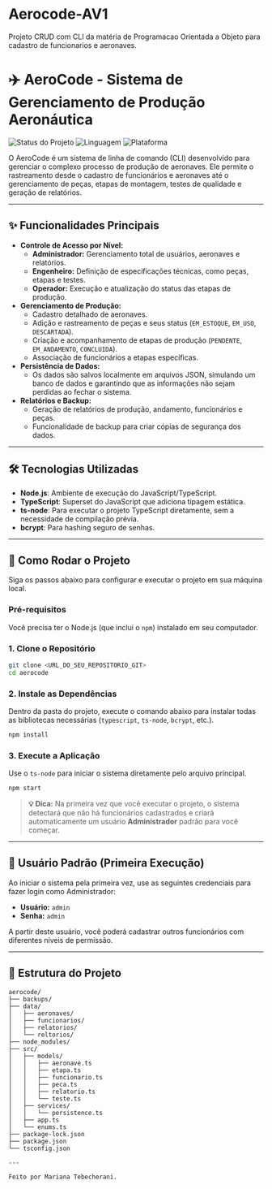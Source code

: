 # Aerocode-AV1
Projeto CRUD com CLI da matéria de Programacao Orientada a Objeto para cadastro de funcionarios e aeronaves.

# ✈️ AeroCode - Sistema de Gerenciamento de Produção Aeronáutica

![Status do Projeto](https://img.shields.io/badge/status-em%20desenvolvimento-yellow)
![Linguagem](https://img.shields.io/badge/linguagem-TypeScript-blue)
![Plataforma](https://img.shields.io/badge/plataforma-Node.js-green)

O AeroCode é um sistema de linha de comando (CLI) desenvolvido para gerenciar o complexo processo de produção de aeronaves. Ele permite o rastreamento desde o cadastro de funcionários e aeronaves até o gerenciamento de peças, etapas de montagem, testes de qualidade e geração de relatórios.

---

## ✨ Funcionalidades Principais

- **Controle de Acesso por Nível:**
  - **Administrador:** Gerenciamento total de usuários, aeronaves e relatórios.
  - **Engenheiro:** Definição de especificações técnicas, como peças, etapas e testes.
  - **Operador:** Execução e atualização do status das etapas de produção.
- **Gerenciamento de Produção:**
  - Cadastro detalhado de aeronaves.
  - Adição e rastreamento de peças e seus status (`EM_ESTOQUE`, `EM_USO`, `DESCARTADA`).
  - Criação e acompanhamento de etapas de produção (`PENDENTE`, `EM_ANDAMENTO`, `CONCLUIDA`).
  - Associação de funcionários a etapas específicas.
- **Persistência de Dados:**
  - Os dados são salvos localmente em arquivos JSON, simulando um banco de dados e garantindo que as informações não sejam perdidas ao fechar o sistema.
- **Relatórios e Backup:**
  - Geração de relatórios de produção, andamento, funcionários e peças.
  - Funcionalidade de backup para criar cópias de segurança dos dados.

---

## 🛠️ Tecnologias Utilizadas

- **Node.js**: Ambiente de execução do JavaScript/TypeScript.
- **TypeScript**: Superset do JavaScript que adiciona tipagem estática.
- **ts-node**: Para executar o projeto TypeScript diretamente, sem a necessidade de compilação prévia.
- **bcrypt**: Para hashing seguro de senhas.

---

## 🚀 Como Rodar o Projeto

Siga os passos abaixo para configurar e executar o projeto em sua máquina local.

### Pré-requisitos

Você precisa ter o Node.js (que inclui o `npm`) instalado em seu computador.

### 1. Clone o Repositório

```bash
git clone <URL_DO_SEU_REPOSITORIO_GIT>
cd aerocode
```

### 2. Instale as Dependências

Dentro da pasta do projeto, execute o comando abaixo para instalar todas as bibliotecas necessárias (`typescript`, `ts-node`, `bcrypt`, etc.).

```bash
npm install
```

### 3. Execute a Aplicação

Use o `ts-node` para iniciar o sistema diretamente pelo arquivo principal.

```bash
npm start
```

> **💡 Dica:** Na primeira vez que você executar o projeto, o sistema detectará que não há funcionários cadastrados e criará automaticamente um usuário **Administrador** padrão para você começar.

---

## 🔑 Usuário Padrão (Primeira Execução)

Ao iniciar o sistema pela primeira vez, use as seguintes credenciais para fazer login como Administrador:

- **Usuário:** `admin`
- **Senha:** `admin`

A partir deste usuário, você poderá cadastrar outros funcionários com diferentes níveis de permissão.

---
## 📁 Estrutura do Projeto

```
aerocode/
├── backups/
├── data/
│   ├── aeronaves/
│   ├── funcionarios/
│   ├── relatorios/
│   └── reltorios/
├── node_modules/
├── src/
│   ├── models/
│   │   ├── aeronave.ts
│   │   ├── etapa.ts
│   │   ├── funcionario.ts
│   │   ├── peca.ts
│   │   ├── relatorio.ts
│   │   └── teste.ts
│   ├── services/
│   │   └── persistence.ts
│   ├── app.ts
│   └── enums.ts
├── package-lock.json
├── package.json
└── tsconfig.json

---

Feito por Mariana Tebecherani.


